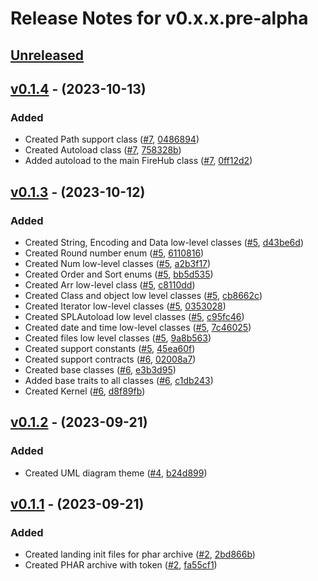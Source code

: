 # Release Notes for v0.x.x.pre-alpha

## [Unreleased](https://github.com/The-FireHub-Project/FireHub/compare/v0.1.4-alpha.1...develop-pre-alpha-m1)

## [v0.1.4](https://github.com/The-FireHub-Project/FireHub/compare/v0.1.3-alpha.1...v0.1.4-alpha.1) - (2023-10-13)

### Added
- Created Path support class ([#7](https://github.com/The-FireHub-Project/FireHub/issues/7), [0486894](https://github.com/The-FireHub-Project/FireHub/pull/3/commits/0486894))
- Created Autoload class ([#7](https://github.com/The-FireHub-Project/FireHub/issues/7), [758328b](https://github.com/The-FireHub-Project/FireHub/pull/3/commits/758328b))
- Added autoload to the main FireHub class ([#7](https://github.com/The-FireHub-Project/FireHub/issues/7), [0ff12d2](https://github.com/The-FireHub-Project/FireHub/pull/3/commits/0ff12d2))

## [v0.1.3](https://github.com/The-FireHub-Project/FireHub/compare/v0.1.2-alpha.1...v0.1.3-alpha.1) - (2023-10-12)

### Added
- Created String, Encoding and Data low-level classes ([#5](https://github.com/The-FireHub-Project/FireHub/issues/5), [d43be6d](https://github.com/The-FireHub-Project/FireHub/pull/3/commits/d43be6d))
- Created Round number enum ([#5](https://github.com/The-FireHub-Project/FireHub/issues/5), [6110816](https://github.com/The-FireHub-Project/FireHub/pull/3/commits/6110816))
- Created Num low-level classes ([#5](https://github.com/The-FireHub-Project/FireHub/issues/5), [a2b3f17](https://github.com/The-FireHub-Project/FireHub/pull/3/commits/a2b3f17))
- Created Order and Sort enums ([#5](https://github.com/The-FireHub-Project/FireHub/issues/5), [bb5d535](https://github.com/The-FireHub-Project/FireHub/pull/3/commits/bb5d535))
- Created Arr low-level class ([#5](https://github.com/The-FireHub-Project/FireHub/issues/5), [c8110dd](https://github.com/The-FireHub-Project/FireHub/pull/3/commits/c8110dd))
- Created Class and object low level classes ([#5](https://github.com/The-FireHub-Project/FireHub/issues/5), [cb8662c](https://github.com/The-FireHub-Project/FireHub/pull/3/commits/cb8662c))
- Created Iterator low-level classes ([#5](https://github.com/The-FireHub-Project/FireHub/issues/5), [0353028](https://github.com/The-FireHub-Project/FireHub/pull/3/commits/0353028))
- Created SPLAutoload low level classes ([#5](https://github.com/The-FireHub-Project/FireHub/issues/5), [c95fc46](https://github.com/The-FireHub-Project/FireHub/pull/3/commits/c95fc46))
- Created date and time low-level classes ([#5](https://github.com/The-FireHub-Project/FireHub/issues/5), [7c46025](https://github.com/The-FireHub-Project/FireHub/pull/3/commits/7c46025))
- Created files low level classes ([#5](https://github.com/The-FireHub-Project/FireHub/issues/5), [9a8b563](https://github.com/The-FireHub-Project/FireHub/pull/3/commits/9a8b563))
- Created support constants ([#5](https://github.com/The-FireHub-Project/FireHub/issues/5), [45ea60f](https://github.com/The-FireHub-Project/FireHub/pull/3/commits/45ea60f))
- Created support contracts ([#6](https://github.com/The-FireHub-Project/FireHub/issues/6), [02008a7](https://github.com/The-FireHub-Project/FireHub/pull/3/commits/02008a7))
- Created base classes ([#6](https://github.com/The-FireHub-Project/FireHub/issues/6), [e3b3d95](https://github.com/The-FireHub-Project/FireHub/pull/3/commits/e3b3d95))
- Added base traits to all classes ([#6](https://github.com/The-FireHub-Project/FireHub/issues/6), [c1db243](https://github.com/The-FireHub-Project/FireHub/pull/3/commits/c1db243))
- Created Kernel ([#6](https://github.com/The-FireHub-Project/FireHub/issues/6), [d8f89fb](https://github.com/The-FireHub-Project/FireHub/pull/3/commits/d8f89fb))

## [v0.1.2](https://github.com/The-FireHub-Project/FireHub/compare/v0.1.1-alpha.1...v0.1.2-alpha.1) - (2023-09-21)

### Added
- Created UML diagram theme ([#4](https://github.com/The-FireHub-Project/FireHub/issues/4), [b24d899](https://github.com/The-FireHub-Project/FireHub/pull/3/commits/b24d899))

## [v0.1.1](https://github.com/The-FireHub-Project/FireHub/compare/v0.1.0-alpha.1...v0.1.1-alpha.1) - (2023-09-21)

### Added
- Created landing init files for phar archive ([#2](https://github.com/The-FireHub-Project/FireHub/issues/2), [2bd866b](https://github.com/The-FireHub-Project/FireHub/pull/3/commits/2bd866b))
- Created PHAR archive with token ([#2](https://github.com/The-FireHub-Project/FireHub/issues/2), [fa55cf1](https://github.com/The-FireHub-Project/FireHub/pull/3/commits/fa55cf1))